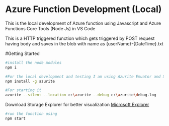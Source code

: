 # Azure Function Development (Local)
This is the local development of Azure function using Javascript and Azure Functions Core Tools (Node Js) in VS Code

This is a HTTP triggered function which gets triggered by POST request having body and saves in the blob with
name as {userName}-{DateTime}.txt

#Getting Started

```bash
#install the node modules
npm i

#For the local development and testing I am using Azurite Emuator and Storage Explorer
npm install -g azurite

#For starting it
azurite --silent --location c:\azurite --debug c:\azurite\debug.log
```

Download Storage Explorer for better visualization
[Microsoft Explorer](https://azure.microsoft.com/en-in/products/storage/storage-explorer) 

```bash
#run the function using
npm start
```
